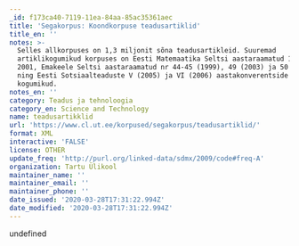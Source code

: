 ```yaml
---
_id: f173ca40-7119-11ea-84aa-85ac35361aec
title: 'Segakorpus: Koondkorpuse teadusartiklid'
title_en: ''
notes: >-
  Selles allkorpuses on 1,3 miljonit sõna teadusartikleid. Suuremad
  artiklikogumikud korpuses on Eesti Matemaatika Seltsi aastaraamatud 1997 ja
  2001, Emakeele Seltsi aastaraamatud nr 44-45 (1999), 49 (2003) ja 50 (2004)
  ning Eesti Sotsiaalteaduste V (2005) ja VI (2006) aastakonverentside
  kogumikud.
notes_en: ''
category: Teadus ja tehnoloogia
category_en: Science and Technology
name: teadusartikklid
url: 'https://www.cl.ut.ee/korpused/segakorpus/teadusartiklid/'
format: XML
interactive: 'FALSE'
license: OTHER
update_freq: 'http://purl.org/linked-data/sdmx/2009/code#freq-A'
organization: Tartu Ülikool
maintainer_name: ''
maintainer_email: ''
maintainer_phone: ''
date_issued: '2020-03-28T17:31:22.994Z'
date_modified: '2020-03-28T17:31:22.994Z'
---
```

undefined
